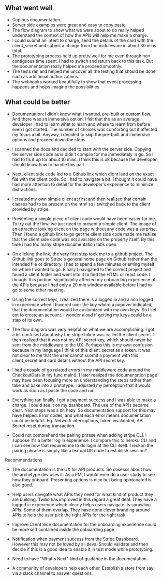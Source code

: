 ## What went well
* Copious documentation. 
* Server side examples were great and easy to copy paste
* The flow diagram to show what we were about to do really helped understand the context of how the APIs will help me make a charge.
* I could submit an intent to charge, send the details of the card with the client_secret and submit a charge from the middleware in about 30 mins total. 
* The prototyping process held up pretty well for me even through non contiguous time spent. I had to switch and return back to this task. But the documentation really helped me proceed smoothly. 
* The tests ran and helped me uncover all the testing that should be done such as additional authorizations.
* The webhooks worked beautifully to show that event processing happens and helps imagine the possibilities.


## What could be better
* Documentation: I didn't know what i wanted, pre-built or custom flow. And there was an immersive option. I felt that the as an average developer I had to learn what to learn and where to learn from before even I got started. The number of choices was comforting but it affected my focus a bit. Anyway, i decided to skip the pre-built and immersive options and proceed down the steps.

* I scanned the docs and decided to start with the server side. Copying the server side code as is didn't compile for me immediately in go. So I had to fix it up for about 10 mins. I think this is ok because the developer should know how to handle this part.

* Next, client side code led to a Github link which didnt land on the exact file with the client code. So i had to navigate a bit. I thought it could have had more attention to detail for the developer's experience to minimize distractions.

*  I created my own simple client at first and then realized that certain classes had to be present on the html so I switched back to the client provided by stripe. 

* Presenting a simple piece of client code would have been easier for me. To try out the flow, we just need to present a simple client. The image of an attractive looking client on the page without any code was a surprise. Then i found a github link to go get the client side code made me realize that the client side code was not available on the property itself. By this time i had too many stripe documentation tabs open. 

* On clicking the link, the very first step took me to a github project. The Github link goes to Stripe's general home page on Github rather than the intended file or directory. I had to spend a few minutes orienting myself on where I wanted to go. Finally I navigated to the correct project and found a client folder and went into it to find the HTML or react code. I thought this portion, significantly affected my onboarding experience of the APIs because I had only a 20 min window available before I had to go to some other meeting. 

* Using the correct keys, I realized there is a logged in and a non logged in experience when I hovered over the key where a popover indicated, that the documentation would be customized with my own keys. So I set out to create an account. I wonder aloud if getting my keys could be a step of its own. 

*  The flow diagram was very helpful on what we are accomplishing. I got a bit confused about why the stripe token was called the client secret. I then realized that it was not my API secret key, which should never be sent from the middleware to the UX. Perhaps this is my own confusion because in my language I think of this client_secret as a token. It was not clear to me that the user cannot submit a payment with this client_secret and card details without the API secret key. 

* I had a couple of go related errors in my middleware code around the CheckoutData in my func main(). I later realized the documentation page may have been focusing more on understanding the steps rather than take and bake into a prototype. I adjusted my perception that it would work as soon as I paste the code and run.

* Everything ran finally, I got a payment success and I was able to make a charge. I could see it on my dashboard. The use of the APIs became clear. Next steps was a bit hazy. So documentation support for this may have helped. Error codes, and what each error means documentation could be helpful. Eg. Network interruptions, token invalidated, API Secret reset during transaction.

* Could not comprehend the pairing phrase when adding stripe CLI. I suppose it's a better log in experience. I compare this to heroku CLI and I can see how that required me to do login at the CLI itself. I reckon the pairing phrase is simply like a textual QR code to establish session?

Recommendations
 - The documentation is the UX for API products. So obsesss about how the archetype dev uses it. As a PM, I would even do a user study to see how they onboard. Presenting options is nice but being opinionated is also good. 

  - Help users navigate what APIs they need for what kind of product they are building. Twilio has improved in this regard a great deal. They have a logged in experience which clearly helps users navigate its sprawling APIs. Some of them overlap. They have done clever branding around APIs to help the user pick the right APIs for the right task.

 - Improve Client Side documentation for the onboarding experience could be more self contained inside the onboarding page.

 - Notification when payment success from the Stripe Dashboard. However this may not be loved by all devs. Should validate and then decide if this is a good idea to enable it in test mode while prototyping.   

 - Need to have "What's Next" kind of guidance in the documentation.
 
 - A community of developers help each other. Establish a store front say via a slack channel to answer questions.
 




